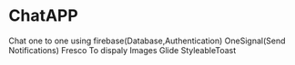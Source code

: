 # ChatAPP
Chat one to one using 
firebase(Database,Authentication)
OneSignal(Send Notifications)
Fresco To dispaly Images
Glide
StyleableToast

